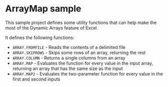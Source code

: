 # ArrayMap sample

This sample project defines some utility functions that can help make the most of the Dynamic Arrays feature of Excel.

It defines the following functions:
* `ARRAY.FROMFILE` - Reads the contents of a delimited file
* `ARRAY.SKIPROWS` - Skips some rows of an array, returning the rest
* `ARRAY.COLUMN` - Returns a single columns from an array
* `ARRAY.MAP` - Evaluates the function for every value in the input array, returning an array that has the same size as the input
* `ARRAY.MAP2` - Evaluates the two-parameter function for every value in the first and second inputs
